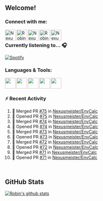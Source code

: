 
<!-- Allgemeine Notizen
	Die Icons sind unter diesen beiden Links zu finden:
	GitHub Repo: https://github.com/simple-icons/simple-icons
		> raw.githubusercontent ist erreichbar über Kontextmenü auf Bild und "Bild in neuem Tab öffnen"
	Simple Icons: https://cdn.jsdelivr.net/npm/simple-icons@3/icons/
 -->


## Welcome!

### Connect with me:
[<img align="left" alt="Nexusmeister | Twitter" width="35px" src="https://cdn.jsdelivr.net/npm/simple-icons@v3/icons/twitter.svg" />][twitter]
[<img align="left" alt="Robin Kaltenbach | Xing" width="35px" src="https://cdn.jsdelivr.net/npm/simple-icons@3.13.0/icons/xing.svg" />][xing]
[<img align="left" alt="Nexusmeister | Twitch" width="35px" src="https://simpleicons.org/icons/twitch.svg" />][twitch]
[<img align="left" alt="Robin Kaltenbach | Stack Overflow" width="35px" src="https://cdn.jsdelivr.net/npm/simple-icons@3.13.0/icons/stackoverflow.svg" />][stackOverflow]
[<img align="left" alt="Nexusmeister | Steam" width="35px" src="https://cdn.jsdelivr.net/npm/simple-icons@3.13.0/icons/steam.svg" />][steam]

<br />

### Currently listening to... 🎧

[![Spotify](https://spotify-now-playing.nexusmeister.vercel.app/api/spotify)](https://open.spotify.com/user/xkaltix?si=h_gYbj2sTlamJW9soY9fnQ)

### Languages & Tools:

<img width="35px" align="left" src="https://raw.githubusercontent.com/simple-icons/simple-icons/develop/icons/dot-net.svg" />
<img width="35px" align="left" src="https://raw.githubusercontent.com/simple-icons/simple-icons/develop/icons/csharp.svg" />
<img width="35px" align="left" src="https://raw.githubusercontent.com/simple-icons/simple-icons/develop/icons/visualstudio.svg" />
<img width="35px" align="left" src="https://raw.githubusercontent.com/simple-icons/simple-icons/develop/icons/microsoftsqlserver.svg" />
<img width="35px" align="left" src="https://github.com/simple-icons/simple-icons/blob/develop/icons/xamarin.svg" />

<br/>
<br/>

### :zap: Recent Activity
<!--START_SECTION:activity-->
1. 🎉 Merged PR [#75](https://github.com/Nexusmeister/EnvCalc/pull/75) in [Nexusmeister/EnvCalc](https://github.com/Nexusmeister/EnvCalc)
2. 💪 Opened PR [#75](https://github.com/Nexusmeister/EnvCalc/pull/75) in [Nexusmeister/EnvCalc](https://github.com/Nexusmeister/EnvCalc)
3. 🎉 Merged PR [#74](https://github.com/Nexusmeister/EnvCalc/pull/74) in [Nexusmeister/EnvCalc](https://github.com/Nexusmeister/EnvCalc)
4. 💪 Opened PR [#74](https://github.com/Nexusmeister/EnvCalc/pull/74) in [Nexusmeister/EnvCalc](https://github.com/Nexusmeister/EnvCalc)
5. 🎉 Merged PR [#73](https://github.com/Nexusmeister/EnvCalc/pull/73) in [Nexusmeister/EnvCalc](https://github.com/Nexusmeister/EnvCalc)
6. 💪 Opened PR [#73](https://github.com/Nexusmeister/EnvCalc/pull/73) in [Nexusmeister/EnvCalc](https://github.com/Nexusmeister/EnvCalc)
7. 🎉 Merged PR [#72](https://github.com/Nexusmeister/EnvCalc/pull/72) in [Nexusmeister/EnvCalc](https://github.com/Nexusmeister/EnvCalc)
8. 💪 Opened PR [#72](https://github.com/Nexusmeister/EnvCalc/pull/72) in [Nexusmeister/EnvCalc](https://github.com/Nexusmeister/EnvCalc)
9. 🎉 Merged PR [#71](https://github.com/Nexusmeister/EnvCalc/pull/71) in [Nexusmeister/EnvCalc](https://github.com/Nexusmeister/EnvCalc)
10. 💪 Opened PR [#71](https://github.com/Nexusmeister/EnvCalc/pull/71) in [Nexusmeister/EnvCalc](https://github.com/Nexusmeister/EnvCalc)
<!--END_SECTION:activity-->
 
 <br/>

## GitHub Stats
[![Robin's github stats](https://github-readme-stats.vercel.app/api?username=nexusmeister&count_private=true&show_icons=true&theme=dark)](https://github.com/anuraghazra/github-readme-stats)

[twitter]: https://twitter.com/nexxusmeister
[xing]: https://www.xing.com/profile/Robin_Kaltenbach3
[twitch]: https://www.twitch.tv/nexusmeister
[stackOverflow]: https://stackoverflow.com/users/10840553/robin-kaltenbach
[steam]: https://steamcommunity.com/id/nexusmeister
